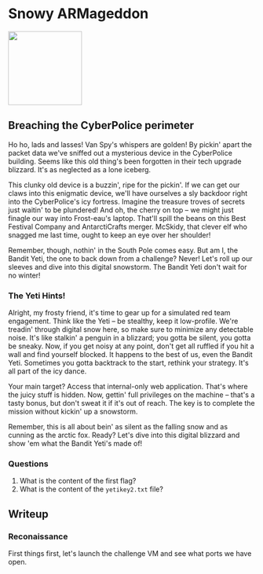 # Snowy ARMageddon
<img src="https://tryhackme-images.s3.amazonaws.com/room-icons/f54ecb7d1f43f336714d5b8363d02834.png" height="150">

## Breaching the CyberPolice perimeter
Ho ho, lads and lasses! Van Spy's whispers are golden! By pickin' apart the packet data we've sniffed out a mysterious device in the CyberPolice building. Seems like this old thing's been forgotten in their tech upgrade blizzard. It's as neglected as a lone iceberg.

This clunky old device is a buzzin', ripe for the pickin'. If we can get our claws into this enigmatic device, we'll have ourselves a sly backdoor right into the CyberPolice's icy fortress. Imagine the treasure troves of secrets just waitin' to be plundered! And oh, the cherry on top – we might just finagle our way into Frost-eau's laptop. That'll spill the beans on this Best Festival Company and AntarctiCrafts merger. McSkidy, that clever elf who snagged me last time, ought to keep an eye over her shoulder!

Remember, though, nothin' in the South Pole comes easy. But am I, the Bandit Yeti, the one to back down from a challenge? Never! Let's roll up our sleeves and dive into this digital snowstorm. The Bandit Yeti don't wait for no winter!

### The Yeti Hints!
Alright, my frosty friend, it's time to gear up for a simulated red team engagement. Think like the Yeti – be stealthy, keep it low-profile. We're treadin' through digital snow here, so make sure to minimize any detectable noise. It's like stalkin' a penguin in a blizzard; you gotta be silent, you gotta be sneaky. Now, if you get noisy at any point, don't get all ruffled if you hit a wall and find yourself blocked. It happens to the best of us, even the Bandit Yeti. Sometimes you gotta backtrack to the start, rethink your strategy. It's all part of the icy dance.

Your main target? Access that internal-only web application. That's where the juicy stuff is hidden. Now, gettin' full privileges on the machine – that's a tasty bonus, but don't sweat it if it's out of reach. The key is to complete the mission without kickin' up a snowstorm.

Remember, this is all about bein' as silent as the falling snow and as cunning as the arctic fox. Ready? Let's dive into this digital blizzard and show 'em what the Bandit Yeti's made of!

### Questions
1. What is the content of the first flag?
2. What is the content of the `yetikey2.txt` file?

## Writeup

### Reconaissance
First things first, let's launch the challenge VM and see what ports we have open.
